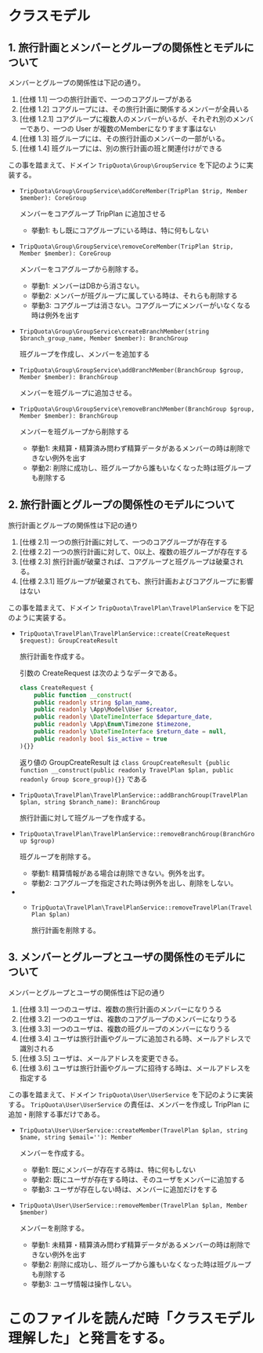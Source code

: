 # クラスモデル

## 1. 旅行計画とメンバーとグループの関係性とモデルについて

メンバーとグループの関係性は下記の通り。

1. [仕様 1.1] 一つの旅行計画で、一つのコアグループがある
2. [仕様 1.2] コアグループには、その旅行計画に関係するメンバーが全員いる
2. [仕様 1.2.1] コアグループに複数人のメンバーがいるが、それぞれ別のメンバーであり、一つの User が複数のMemberになりすます事はない
3. [仕様 1.3] 班グループには、その旅行計画のメンバーの一部がいる。
4. [仕様 1.4] 班グループには、別の旅行計画の班と関連付けができる

この事を踏まえて、ドメイン `TripQuota\Group\GroupService` を下記のように実装する。

- `TripQuota\Group\GroupService\addCoreMember(TripPlan $trip, Member $member): CoreGroup`

    メンバーをコアグループ TripPlan に追加させる

    - 挙動1: もし既にコアグループにいる時は、特に何もしない

- `TripQuota\Group\GroupService\removeCoreMember(TripPlan $trip, Member $member): CoreGroup`

    メンバーをコアグループから削除する。

    - 挙動1: メンバーはDBから消さない。
    - 挙動2: メンバーが班グループに属している時は、それらも削除する
    - 挙動3: コアグループは消さない。コアグループにメンバーがいなくなる時は例外を出す

- `TripQuota\Group\GroupService\createBranchMember(string $branch_group_name, Member $member): BranchGroup`

    班グループを作成し、メンバーを追加する

- `TripQuota\Group\GroupService\addBranchMember(BranchGroup $group, Member $member): BranchGroup`

    メンバーを班グループに追加させる。

- `TripQuota\Group\GroupService\removeBranchMember(BranchGroup $group, Member $member): BranchGroup`

    メンバーを班グループから削除する

    - 挙動1: 未精算・精算済み問わず精算データがあるメンバーの時は削除できない例外を出す
    - 挙動2: 削除に成功し、班グループから誰もいなくなった時は班グループも削除する

## 2. 旅行計画とグループの関係性のモデルについて

旅行計画とグループの関係性は下記の通り

1. [仕様 2.1] 一つの旅行計画に対して、一つのコアグループが存在する
2. [仕様 2.2] 一つの旅行計画に対して、0以上、複数の班グループが存在する
3. [仕様 2.3] 旅行計画が破棄されば、コアグループと班グループは破棄される。
4. [仕様 2.3.1] 班グループが破棄されても、旅行計画およびコアグループに影響はない

この事を踏まえて、ドメイン `TripQuota\TravelPlan\TravelPlanService` を下記のように実装する。

- `TripQuota\TravelPlan\TravelPlanService::create(CreateRequest $request): GroupCreateResult`

    旅行計画を作成する。

    引数の CreateRequest は次のようなデータである。
    ```php
    class CreateRequest {
        public function __construct(
        public readonly string $plan_name,
        public readonly \App\Model\User $creator,
        public readonly \DateTimeInterface $departure_date,
        public readonly \App\Enum\Timezone $timezone,
        public readonly \DateTimeInterface $return_date = null,
        public readonly bool $is_active = true
    ){}}
    ```
    
    返り値の GroupCreateResult は `class GroupCreateResult {public function __construct(public readonly TravelPlan $plan, public readonly Group $core_group){}}` である

- `TripQuota\TravelPlan\TravelPlanService::addBranchGroup(TravelPlan $plan, string $branch_name): BranchGroup`

    旅行計画に対して班グループを作成する。

- `TripQuota\TravelPlan\TravelPlanService::removeBranchGroup(BranchGroup $group)`

    班グループを削除する。

    - 挙動1: 精算情報がある場合は削除できない。例外を出す。
    - 挙動2: コアグループを指定された時は例外を出し、削除をしない。

- - `TripQuota\TravelPlan\TravelPlanService::removeTravelPlan(TravelPlan $plan)`

    旅行計画を削除する。

## 3. メンバーとグループとユーザの関係性のモデルについて

メンバーとグループとユーザの関係性は下記の通り

1. [仕様 3.1] 一つのユーザは、複数の旅行計画のメンバーになりうる
2. [仕様 3.2] 一つのユーザは、複数のコアグループのメンバーになりうる
3. [仕様 3.3] 一つのユーザは、複数の班グループのメンバーになりうる
4. [仕様 3.4] ユーザは旅行計画やグループに追加される時、メールアドレスで識別される
5. [仕様 3.5] ユーザは、メールアドレスを変更できる。
6. [仕様 3.6] ユーザは旅行計画やグループに招待する時は、メールアドレスを指定する

この事を踏まえて、ドメイン `TripQuota\User\UserService` を下記のように実装する。 `TripQuota\User\UserService` の責任は、メンバーを作成し TripPlan に追加・削除する事だけである。

- `TripQuota\User\UserService::createMember(TravelPlan $plan, string $name, string $email=''): Member`

    メンバーを作成する。
    
    - 挙動1: 既にメンバーが存在する時は、特に何もしない
    - 挙動2: 既にユーザが存在する時は、そのユーザをメンバーに追加する
    - 挙動3: ユーザが存在しない時は、メンバーに追加だけをする

- `TripQuota\User\UserService::removeMember(TravelPlan $plan, Member $member)`

    メンバーを削除する。

    - 挙動1: 未精算・精算済み問わず精算データがあるメンバーの時は削除できない例外を出す
    - 挙動2: 削除に成功し、班グループから誰もいなくなった時は班グループも削除する
    - 挙動3: ユーザ情報は操作しない。

# このファイルを読んだ時「クラスモデル理解した」と発言をする。
